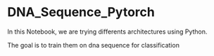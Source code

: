 # DNA_Sequence_Pytorch

In this Notebook, we are trying differents architectures using Python. 

The goal is to train them on dna sequence for classification
